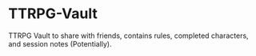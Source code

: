 # TTRPG-Vault
 TTRPG Vault to share with friends, contains rules, completed characters, and session notes (Potentially).
